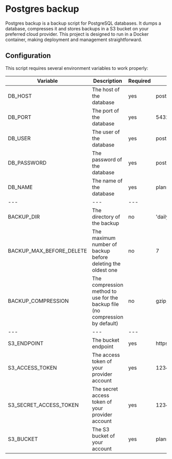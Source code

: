 # Postgres backup

Postgres backup is a backup script for PostgreSQL databases. It dumps a database, compresses it and stores backups in a S3 bucket on your preferred cloud provider. This project is designed to run in a Docker container, making deployment and management straightforward.

## Configuration
This script requires several environment variables to work properly:

| Variable | Description | Required | Example |
| --- | --- | --- | --- |
| DB_HOST | The host of the database | yes | postgres |
| DB_PORT | The port of the database | yes | 5432 |
| DB_USER | The user of the database | yes | postgres |
| DB_PASSWORD | The password of the database | yes | postgres |
| DB_NAME | The name of the database | yes | plannify |
| --- | --- | --- |
| BACKUP_DIR | The directory of the backup | no | 'daily', 'weekly', 'monthly' |
| BACKUP_MAX_BEFORE_DELETE | The maximum number of backup before deleting the oldest one | no | 7 |
| BACKUP_COMPRESSION | The compression method to use for the backup file (no compression by default) | no | gzip, bzip2, xz |
| --- | --- | --- |
| S3_ENDPOINT | The bucket endpoint | yes | https://<account_id>.r2.cloudflarestorage.com |
| S3_ACCESS_TOKEN | The access token of your provider account | yes | 1234567890 |
| S3_SECRET_ACCESS_TOKEN | The secret access token of your provider account | yes | 1234567890 |
| S3_BUCKET | The S3 bucket of your account | yes | plannify |